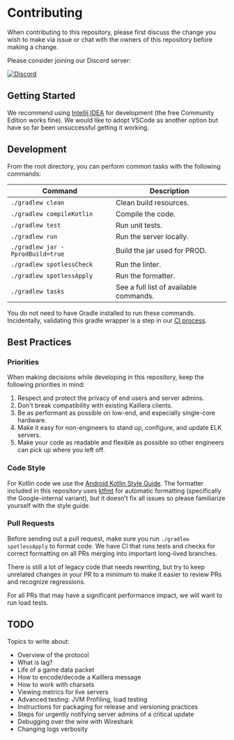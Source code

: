 # Contributing

When contributing to this repository, please first discuss the change you wish to make via issue or chat with the owners of this repository before making a change.

Please consider joining our Discord server:

[![Discord](https://img.shields.io/badge/Discord-%235865F2.svg?style=for-the-badge&logo=discord&logoColor=white)](https://discord.gg/MqZEph388c)

## Getting Started

We recommend using [Intellij IDEA](https://www.jetbrains.com/idea/) for development (the free Community Edition works fine). We would like to adopt VSCode as another option but have so far been unsuccessful getting it working.

## Development

From the root directory, you can perform common tasks with the following commands:

| Command                          | Description                            |
|----------------------------------|----------------------------------------|
| `./gradlew clean`                | Clean build resources.                 |
| `./gradlew compileKotlin`        | Compile the code.                      |
| `./gradlew test`                 | Run unit tests.                        |
| `./gradlew run`                  | Run the server locally.                |
| `./gradlew jar -PprodBuild=true` | Build the jar used for PROD.           |
| `./gradlew spotlessCheck`        | Run the linter.                        |
| `./gradlew spotlessApply`        | Run the formatter.                     |
| `./gradlew tasks`                | See a full list of available commands. |

You do not need to have Gradle installed to run these commands. Incidentally, validating this gradle wrapper is a step in our [CI process](./.github/workflows/gradle.yml).

## Best Practices

### Priorities

When making decisions while developing in this repository, keep the following priorities in mind:

1. Respect and protect the privacy of end users and server admins.
2. Don't break compatibility with existing Kaillera clients. 
3. Be as performant as possible on low-end, and especially single-core hardware.
4. Make it easy for non-engineers to stand up, configure, and update ELK servers.
5. Make your code as readable and flexible as possible so other engineers can pick up where you left off.

### Code Style

For Kotlin code we use the [Android Kotlin Style Guide](https://developer.android.com/kotlin/style-guide). The formatter included in this repository uses [ktfmt](https://github.com/facebook/ktfmt) for automatic formatting (specifically the Google-internal variant), but it doesn't fix all issues so please familiarize yourself with the style guide. 

### Pull Requests

Before sending out a pull request, make sure you run `./gradlew spotlessApply` to format code. We have CI that runs tests and checks for correct formatting on all PRs merging into important long-lived branches.

There is still a lot of legacy code that needs rewriting, but try to keep unrelated changes in your PR to a minimum to make it easier to review PRs and recognize regressions.

For all PRs that may have a significant performance impact, we will want to run load tests.

## TODO

Topics to write about:

- Overview of the protocol
- What is lag?
- Life of a game data packet
- How to encode/decode a Kaillera message
- How to work with charsets
- Viewing metrics for live servers
- Advanced testing: JVM Profiling, load testing
- Instructions for packaging for release and versioning practices
- Steps for urgently notifying server admins of a critical update
- Debugging over the wire with Wireshark
- Changing logs verbosity
